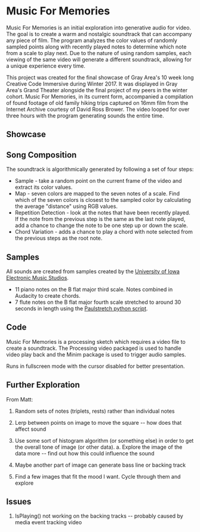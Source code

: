 # Music For Memories
Music For Memories is an initial exploration into generative audio for video. The goal is to create a warm and nostalgic soundtrack that can accompany any piece of film. The program analyzes the color values of randomly sampled points along with recently played notes to determine which note from a scale to play next. Due to the nature of using random samples, each viewing of the same video will generate a different soundtrack, allowing for a unique experience every time.

This project was created for the final showcase of Gray Area's 10 week long Creative Code Immersive during Winter 2017. It was displayed in Gray Area's Grand Theater alongside the final project of my peers in the winter cohort. Music For Memories, in its current form, accompanied a compilation of found footage of old family hiking trips captured on 16mm film from the Internet Archive courtesy of David Ross Brower. The video looped for over three hours with the program generating sounds the entire time.

## Showcase


## Song Composition
The soundtrack is algorithmically generated by following a set of four steps:
* Sample - take a random point on the current frame of the video and extract its color values.
* Map - seven colors are mapped to the seven notes of a scale. Find which of the seven colors is closest to the sampled color by calculating the average "distance" using RGB values.
* Repetition Detection - look at the notes that have been recently played. If the note from the previous step is the same as the last note played, add a chance to change the note to be one step up or down the scale.
* Chord Variation - adds a chance to play a chord with note selected from the previous steps as the root note.

## Samples
All sounds are created from samples created by the [University of Iowa Electronic Music Studios](http://theremin.music.uiowa.edu/MIS.html).
* 11 piano notes on the B flat major third scale. Notes combined in Audacity to create chords.
* 7 flute notes on the B flat major fourth scale stretched to around 30 seconds in length using the [Paulstretch python script](https://github.com/paulnasca/paulstretch_python).

## Code
Music For Memories is a processing sketch which requires a video file to create a soundtrack. The Processing video packaged is used to handle video play back and the Minim package is used to trigger audio samples.

Runs in fullscreen mode with the cursor disabled for better presentation.

## Further Exploration
From Matt:
1. Random sets of notes (triplets, rests) rather than individual notes
2. Lerp between points on image to move the square -- how does that affect sound
3. Use some sort of histogram algorithm (or something else) in order to get the overall tone of image (or other data).
  a. Explore the image of the data more -- find out how this could influence the sound
4. Maybe another part of image can generate bass line or backing track

1. Find a few images that fit the mood I want. Cycle through them and explore

## Issues
1. IsPlaying() not working on the backing tracks -- probably caused by media event tracking video
